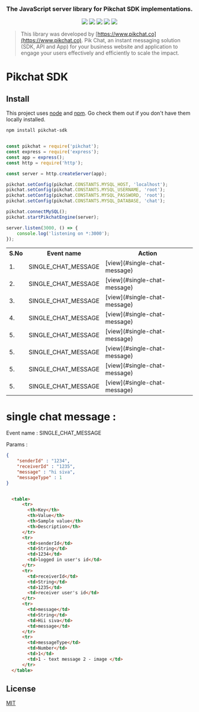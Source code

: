 <h3 align="center">The JavaScript server library for Pikchat SDK implementations.</h3>
 

<p align="center">
  <a href=""><img src="https://img.shields.io/github/license/sparkouttech/pikchat-sdk.svg" /></a>
  <a href=""><img src="https://img.shields.io/badge/standard--readme-OK-green.svg?style=flat-square" /></a>
  <a href=""><img src="https://img.shields.io/badge/npm-%3E%3D3.0.0-orange.svg?style=flat-square" /></a>
  <a href=""><img src="https://img.shields.io/badge/Node.js-%3E%3D10.0.0-orange.svg?style=flat-square" /></a>
  <a href="https://www.npmjs.com/package/pikchat-sdk"><img src="https://img.shields.io/npm/dm/pikchat-sdk.svg" /></a>
  <br>
</p>


> This library was developed by [https://www.pikchat.co](https://www.pikchat.co). Pik Chat, an instant messaging solution (SDK, API and App) for your business website and application to engage your users effectively and efficiently to scale the impact.

Pikchat SDK
==================================

## Install

This project uses [node](http://nodejs.org) and [npm](https://npmjs.com). Go check them out if you don't have them locally installed.

```sh
npm install pikchat-sdk
```

```javascript

const pikchat = require('pikchat');
const express = require('express');
const app = express();
const http = require('http');

const server = http.createServer(app);

pikchat.setConfig(pikchat.CONSTANTS.MYSQL_HOST, 'localhost');
pikchat.setConfig(pikchat.CONSTANTS.MYSQL_USERNAME, 'root');
pikchat.setConfig(pikchat.CONSTANTS.MYSQL_PASSWORD, 'root');
pikchat.setConfig(pikchat.CONSTANTS.MYSQL_DATABASE, 'chat');

pikchat.connectMySQL();
pikchat.startPikchatEngine(server);

server.listen(3000, () => {
    console.log('listening on *:3000');
});
```

<table>
  <tr>
    <th>S.No</th>
    <th>Event name</th>
    <th>Action</th>
  </tr>
  <tr>
    <td>1.</td>
    <td>SINGLE_CHAT_MESSAGE</td>
    <td>[view](#single-chat-message)</td>
  </tr>
  <tr>
    <td>2.</td>
    <td>SINGLE_CHAT_MESSAGE</td>
    <td>[view](#single-chat-message)</td>
  </tr>
  <tr>
    <td>3.</td>
    <td>SINGLE_CHAT_MESSAGE</td>
    <td>[view](#single-chat-message)</td>
  </tr>
  <tr>
    <td>4.</td>
    <td>SINGLE_CHAT_MESSAGE</td>
    <td>[view](#single-chat-message)</td>
  </tr>
  <tr>
    <td>5.</td>
    <td>SINGLE_CHAT_MESSAGE</td>
    <td>[view](#single-chat-message)</td>
  </tr>
  <tr>
    <td>5.</td>
    <td>SINGLE_CHAT_MESSAGE</td>
    <td>[view](#single-chat-message)</td>
  </tr>
  <tr>
    <td>5.</td>
    <td>SINGLE_CHAT_MESSAGE</td>
    <td>[view](#single-chat-message)</td>
  </tr>
  <tr>
    <td>5.</td>
    <td>SINGLE_CHAT_MESSAGE</td>
    <td>[view](#single-chat-message)</td>
  </tr>
</table>


# single chat message :

Event name : SINGLE_CHAT_MESSAGE

Params :

```json
{
    "senderId" : "1234",
    "receiverId" : "1235",
    "message" : "hi siva",
    "messageType" : 1
}
```

```html

  <table>
      <tr>
        <th>Key</th>
        <th>Value</th>
        <th>Sample value</th>
        <th>Description</th>
      </tr>
      <tr>
        <td>senderId</td>
        <td>String</td>
        <td>1234</td>
        <td>logged in user's id</td>
      </tr>
      <tr>
        <td>receiverId</td>
        <td>String</td>
        <td>1235</td>
        <td>receiver user's id</td>
      </tr>
      <tr>
        <td>message</td>
        <td>String</td>
        <td>Hii siva</td>
        <td>message</td>
      </tr>
      <tr>
        <td>messageType</td>
        <td>Number</td>
        <td>1</td>
        <td>1 - text message 2 - image </td>
      </tr>
  </table>
```

## License

[MIT](/LICENSE)